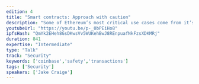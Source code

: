 ```yaml
---
edition: 4
title: "Smart contracts: Approach with caution"
description: "Some of Ethereum’s most critical use cases come from it’s ability to create smart contracts, but this feature has a downside. Transactions no longer either succeed or fail, there are partial failure states that affect what occurred and all variations need to be accounted for when people get paid from it. Jake will discuss how Coinbase mitigates these risks and ensures smart contract transactions are handled safely."
youtubeUrl: "https://youtu.be/p-_0bPEiHo8"
ipfsHash: "QmYk2EHeh8GsDKwsVv5WUKehBwJ8REnpuafNkFzsXDKMRj"
duration: 841
expertise: "Intermediate"
type: "Talk"
track: "Security"
keywords: ['coinbase','safety','transactions']
tags: ['Security']
speakers: ['Jake Craige']
---
```

